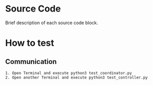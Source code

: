# Source Code

Brief description of each source code block.

# How to test

## Communication
    1. Open Terminal and execute python3 test_coordinator.py
    2. Open another Terminal and execute python3 test_controller.py
